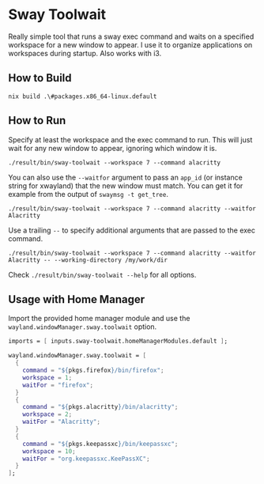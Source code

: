 # Sway Toolwait

Really simple tool that runs a sway exec command and waits on a specified workspace for a new window
to appear. I use it to organize applications on workspaces during startup. Also works with i3.

## How to Build

```shell
nix build .\#packages.x86_64-linux.default
```

## How to Run

Specify at least the workspace and the exec command to run. This will just wait for any new window
to appear, ignoring which window it is.

```shell
./result/bin/sway-toolwait --workspace 7 --command alacritty
```

You can also use the `--waitfor` argument to pass an `app_id` (or instance string for xwayland) that
the new window must match. You can get it for example from the output of `swaymsg -t get_tree`.

```shell
./result/bin/sway-toolwait --workspace 7 --command alacritty --waitfor Alacritty
```

Use a trailing `--` to specify additional arguments that are passed to the exec command.

```shell
./result/bin/sway-toolwait --workspace 7 --command alacritty --waitfor Alacritty -- --working-directory /my/work/dir
```

Check `./result/bin/sway-toolwait --help` for all options.

## Usage with Home Manager

Import the provided home manager module and use the `wayland.windowManager.sway.toolwait` option.

```nix
imports = [ inputs.sway-toolwait.homeManagerModules.default ];

wayland.windowManager.sway.toolwait = [
  {
    command = "${pkgs.firefox}/bin/firefox";
    workspace = 1;
    waitFor = "firefox";
  }
  {
    command = "${pkgs.alacritty}/bin/alacritty";
    workspace = 2;
    waitFor = "Alacritty";
  }
  {
    command = "${pkgs.keepassxc}/bin/keepassxc";
    workspace = 10;
    waitFor = "org.keepassxc.KeePassXC";
  }
];
```
